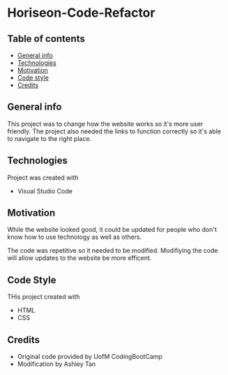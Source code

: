 # Horiseon-Code-Refactor

## Table of contents
* [General info](#general-info)
* [Technologies](#technologies)
* [Motivation](#motivation)
* [Code style](#code-style)
* [Credits](#credits)

## General info
This project was to change how the website works so it's more user friendly. The project also needed the links to function correctly so it's able to navigate to the right place. 

## Technologies 
Project was created with
* Visual Studio Code

## Motivation
While the website looked good, it could be updated for people who don't know how to use technology as well as others. 

The code was repetitive so it needed to be modified. Modifiying the code will allow updates to the website be more efficent. 

## Code Style
THis project created with
* HTML
* CSS

## Credits
* Original code provided by UofM CodingBootCamp
* Modification by Ashley Tan